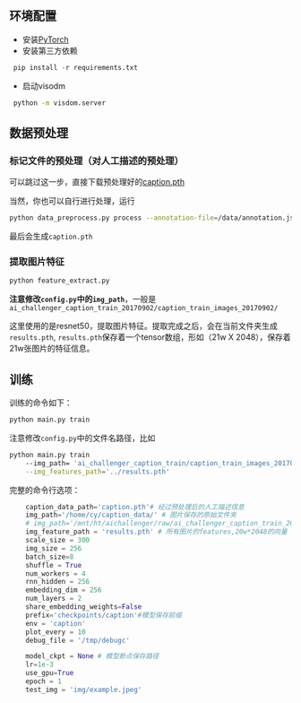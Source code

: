 
##  环境配置

- 安装[PyTorch](http://pytorch.org)
- 安装第三方依赖

```Python
 pip install -r requirements.txt
```
- 启动visodm
```Bash
 python -m visdom.server
```

##  数据预处理
###  标记文件的预处理（对人工描述的预处理）
可以跳过这一步，直接下载预处理好的[caption.pth](http://pytorch-1252820389.cosbj.myqcloud.com/caption.pth)

当然，你也可以自行进行处理，运行 
```Bash
python data_preprocess.py process --annotation-file=/data/annotation.json --max-words=5000
```
最后会生成`caption.pth`

###  提取图片特征
```Bash
python feature_extract.py
```

**注意修改`config.py`中的`img_path`**，一般是`ai_challenger_caption_train_20170902/caption_train_images_20170902/`

这里使用的是resnet50，提取图片特征。提取完成之后，会在当前文件夹生成`results.pth`, `results.pth`保存着一个tensor数组，形如（21w X 2048），保存着21w张图片的特征信息。


##  训练
训练的命令如下：

```Bash
python main.py train 
```

注意修改`config.py`中的文件名路径，比如
```Bash
python main.py train 
    --img_path= 'ai_challenger_caption_train/caption_train_images_20170902/'\
    --img_features_path='../results.pth'
```
 

完整的命令行选项：
```Python
    caption_data_path='caption.pth'# 经过预处理后的人工描述信息
    img_path='/home/cy/caption_data/' # 图片保存的原始文件夹
    # img_path='/mnt/ht/aichallenger/raw/ai_challenger_caption_train_20170902/caption_train_images_20170902/'
    img_feature_path = 'results.pth' # 所有图片的features,20w*2048的向量
    scale_size = 300
    img_size = 256
    batch_size=8
    shuffle = True
    num_workers = 4
    rnn_hidden = 256
    embedding_dim = 256
    num_layers = 2
    share_embedding_weights=False
    prefix='checkpoints/caption'#模型保存前缀
    env = 'caption'
    plot_every = 10
    debug_file = '/tmp/debugc'

    model_ckpt = None # 模型断点保存路径
    lr=1e-3
    use_gpu=True
    epoch = 1
    test_img = 'img/example.jpeg' 

```


